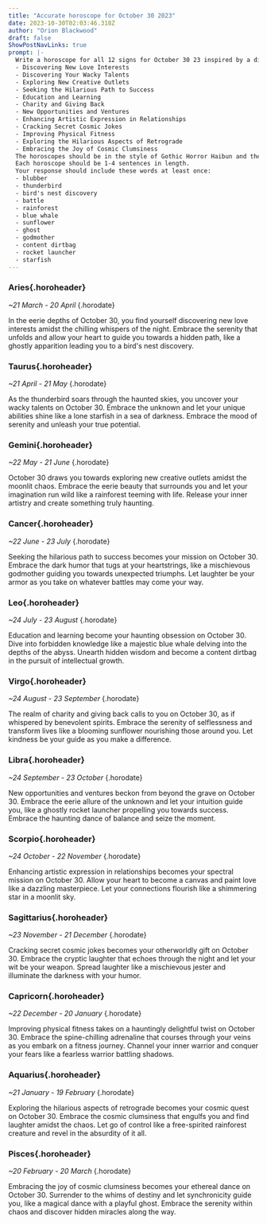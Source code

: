 ```yaml
---
title: "Accurate horoscope for October 30 2023"
date: 2023-10-30T02:03:46.318Z
author: "Orion Blackwood"
draft: false
ShowPostNavLinks: true
prompt: |-
  Write a horoscope for all 12 signs for October 30 23 inspired by a different focus for each. Ensure you do not include the focus in the response:
  - Discovering New Love Interests
  - Discovering Your Wacky Talents
  - Exploring New Creative Outlets
  - Seeking the Hilarious Path to Success
  - Education and Learning
  - Charity and Giving Back
  - New Opportunities and Ventures
  - Enhancing Artistic Expression in Relationships
  - Cracking Secret Cosmic Jokes
  - Improving Physical Fitness
  - Exploring the Hilarious Aspects of Retrograde
  - Embracing the Joy of Cosmic Clumsiness
  The horoscopes should be in the style of Gothic Horror Haibun and the mood of serenity
  Each horoscope should be 1-4 sentences in length.
  Your response should include these words at least once:
  - blubber
  - thunderbird
  - bird's nest discovery
  - battle
  - rainforest
  - blue whale
  - sunflower
  - ghost
  - godmother
  - content dirtbag
  - rocket launcher
  - starfish
---
```


### Aries{.horoheader}

*~21 March - 20 April*
{.horodate}

In the eerie depths of October 30, you find yourself discovering new love interests amidst the chilling whispers of the night. Embrace the serenity that unfolds and allow your heart to guide you towards a hidden path, like a ghostly apparition leading you to a bird's nest discovery.


### Taurus{.horoheader}

*~21 April - 21 May*
{.horodate}

As the thunderbird soars through the haunted skies, you uncover your wacky talents on October 30. Embrace the unknown and let your unique abilities shine like a lone starfish in a sea of darkness. Embrace the mood of serenity and unleash your true potential.


### Gemini{.horoheader}

*~22 May - 21 June*
{.horodate}

October 30 draws you towards exploring new creative outlets amidst the moonlit chaos. Embrace the eerie beauty that surrounds you and let your imagination run wild like a rainforest teeming with life. Release your inner artistry and create something truly haunting.


### Cancer{.horoheader}

*~22 June - 23 July*
{.horodate}

Seeking the hilarious path to success becomes your mission on October 30. Embrace the dark humor that tugs at your heartstrings, like a mischievous godmother guiding you towards unexpected triumphs. Let laughter be your armor as you take on whatever battles may come your way.


### Leo{.horoheader}

*~24 July - 23 August*
{.horodate}

Education and learning become your haunting obsession on October 30. Dive into forbidden knowledge like a majestic blue whale delving into the depths of the abyss. Unearth hidden wisdom and become a content dirtbag in the pursuit of intellectual growth.


### Virgo{.horoheader}

*~24 August - 23 September*
{.horodate}

The realm of charity and giving back calls to you on October 30, as if whispered by benevolent spirits. Embrace the serenity of selflessness and transform lives like a blooming sunflower nourishing those around you. Let kindness be your guide as you make a difference.


### Libra{.horoheader}

*~24 September - 23 October*
{.horodate}

New opportunities and ventures beckon from beyond the grave on October 30. Embrace the eerie allure of the unknown and let your intuition guide you, like a ghostly rocket launcher propelling you towards success. Embrace the haunting dance of balance and seize the moment.


### Scorpio{.horoheader}

*~24 October - 22 November*
{.horodate}

Enhancing artistic expression in relationships becomes your spectral mission on October 30. Allow your heart to become a canvas and paint love like a dazzling masterpiece. Let your connections flourish like a shimmering star in a moonlit sky.


### Sagittarius{.horoheader}

*~23 November - 21 December*
{.horodate}

Cracking secret cosmic jokes becomes your otherworldly gift on October 30. Embrace the cryptic laughter that echoes through the night and let your wit be your weapon. Spread laughter like a mischievous jester and illuminate the darkness with your humor.


### Capricorn{.horoheader}

*~22 December - 20 January*
{.horodate}

Improving physical fitness takes on a hauntingly delightful twist on October 30. Embrace the spine-chilling adrenaline that courses through your veins as you embark on a fitness journey. Channel your inner warrior and conquer your fears like a fearless warrior battling shadows.


### Aquarius{.horoheader}

*~21 January - 19 February*
{.horodate}

Exploring the hilarious aspects of retrograde becomes your cosmic quest on October 30. Embrace the cosmic clumsiness that engulfs you and find laughter amidst the chaos. Let go of control like a free-spirited rainforest creature and revel in the absurdity of it all.


### Pisces{.horoheader}

*~20 February - 20 March*
{.horodate}

Embracing the joy of cosmic clumsiness becomes your ethereal dance on October 30. Surrender to the whims of destiny and let synchronicity guide you, like a magical dance with a playful ghost. Embrace the serenity within chaos and discover hidden miracles along the way.

